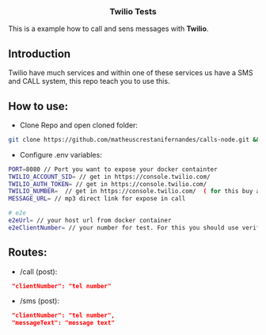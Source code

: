 <br>
<p align="left">
  <h3 align="center">Twilio Tests</h3>
  This is a example how to call and sens messages with <b>Twilio</b>.  
  </p>

## Introduction

 Twilio have much services and within one of these services us have a SMS and CALL system,  this repo teach you to use this.

## How to use:

- Clone Repo and open cloned folder:
```sh
git clone https://github.com/matheuscrestanifernandes/calls-node.git && cd calls-node
```

- Configure .env variables:
```sh
PORT=8080 // Port you want to expose your docker containter
TWILIO_ACCOUNT_SID= // get in https://console.twilio.com/
TWILIO_AUTH_TOKEN= // get in https://console.twilio.com/
TWILIO_NUMBER=  // get in https://console.twilio.com/  ( for this buy a number from twilio )
MESSAGE_URL= // mp3 direct link for expose in call

# e2e
e2eUrl= // your host url from docker container
e2eClientNumber= // your number for test. For this you should use verified number from twilio account if your plan is free-tier
```

## Routes:

- /call (post):
```json
 "clientNumber": "tel number"
```

- /sms (post):
```json
 "clientNumber": "tel number",
 "messageText": "message text"
```